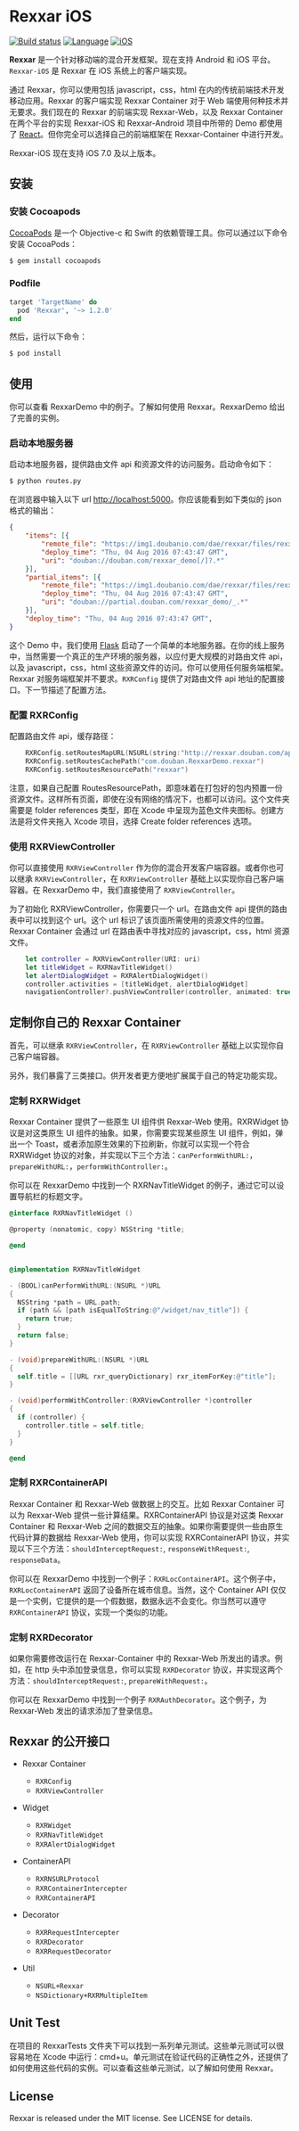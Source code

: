 # Rexxar iOS

[![Build status](http://shields.dapps.douban.com/badge/qa-ci/peteris-rexxar-ios-inHouse)](http://qa-ci.intra.douban.com/job/peteris-rexxar-ios-inHouse)
[![Language](https://img.shields.io/badge/language-ObjC-blue.svg)](https://developer.apple.com/library/mac/documentation/Cocoa/Conceptual/ProgrammingWithObjectiveC/Introduction/Introduction.html)
[![iOS](https://img.shields.io/badge/iOS-7.0-green.svg)]()

**Rexxar** 是一个针对移动端的混合开发框架。现在支持 Android 和 iOS 平台。`Rexxar-iOS` 是 Rexxar 在 iOS 系统上的客户端实现。

通过 Rexxar，你可以使用包括 javascript，css，html 在内的传统前端技术开发移动应用。Rexxar 的客户端实现 Rexxar Container 对于 Web 端使用何种技术并无要求。我们现在的 Rexxar 的前端实现 Rexxar-Web，以及 Rexxar Container 在两个平台的实现 Rexxar-iOS 和 Rexxar-Android 项目中所带的 Demo 都使用了 [React](https://facebook.github.io/react/)。但你完全可以选择自己的前端框架在 Rexxar-Container 中进行开发。

Rexxar-iOS 现在支持 iOS 7.0 及以上版本。


## 安装

### 安装 Cocoapods

[CocoaPods](http://cocoapods.org) 是一个 Objective-c 和 Swift 的依赖管理工具。你可以通过以下命令安装 CocoaPods：

```bash
$ gem install cocoapods
```

### Podfile

```ruby
target 'TargetName' do
  pod 'Rexxar', '~> 1.2.0'
end
```

然后，运行以下命令：

```bash
$ pod install
```

## 使用

你可以查看 RexxarDemo 中的例子。了解如何使用 Rexxar。RexxarDemo 给出了完善的实例。

### 启动本地服务器

启动本地服务器，提供路由文件 api 和资源文件的访问服务。启动命令如下：

```bash
$ python routes.py
``` 

在浏览器中输入以下 url [http://localhost:5000](http://localhost:5000)。你应该能看到如下类似的 json 格式的输出：

```json
{
	"items": [{
		"remote_file": "https://img1.doubanio.com/dae/rexxar/files/rexxar/demo-ffb8a4a9fa.html",
		"deploy_time": "Thu, 04 Aug 2016 07:43:47 GMT",
		"uri": "douban://douban.com/rexxar_demo[/]?.*"
	}],
	"partial_items": [{
		"remote_file": "https://img1.doubanio.com/dae/rexxar/files/rexxar/demo-ffb8a4a9fa.html",
		"deploy_time": "Thu, 04 Aug 2016 07:43:47 GMT",
		"uri": "douban://partial.douban.com/rexxar_demo/_.*"
	}],
	"deploy_time": "Thu, 04 Aug 2016 07:43:47 GMT",
}
``` 

这个 Demo 中，我们使用 [Flask](http://flask.pocoo.org/) 启动了一个简单的本地服务器。在你的线上服务中，当然需要一个真正的生产环境的服务器，以应付更大规模的对路由文件 api，以及 javascript，css，html 这些资源文件的访问。你可以使用任何服务端框架。Rexxar 对服务端框架并不要求。`RXRConfig` 提供了对路由文件 api 地址的配置接口。下一节描述了配置方法。

### 配置 RXRConfig

配置路由文件 api，缓存路径：

```Swift
    RXRConfig.setRoutesMapURL(NSURL(string:"http://rexxar.douban.com/api/routes?edition=pre")!)
    RXRConfig.setRoutesCachePath("com.douban.RexxarDemo.rexxar")
    RXRConfig.setRoutesResourcePath("rexxar")
```

注意，如果自己配置 RoutesResourcePath，即意味着在打包好的包内预置一份资源文件。这样所有页面，即使在没有网络的情况下，也都可以访问。这个文件夹需要是 folder references 类型，即在 Xcode 中呈现为蓝色文件夹图标。创建方法是将文件夹拖入 Xcode 项目，选择 Create folder references 选项。

### 使用 RXRViewController

你可以直接使用 `RXRViewController` 作为你的混合开发客户端容器。或者你也可以继承 `RXRViewController`，在 `RXRViewController` 基础上以实现你自己客户端容器。在 RexxarDemo 中，我们直接使用了 `RXRViewController`。

为了初始化 RXRViewController，你需要只一个 url。在路由文件 api 提供的路由表中可以找到这个 url。这个 url 标识了该页面所需使用的资源文件的位置。Rexxar Container 会通过 url 在路由表中寻找对应的 javascript，css，html 资源文件。

```Swift
	let controller = RXRViewController(URI: uri)
	let titleWidget = RXRNavTitleWidget()
    let alertDialogWidget = RXRAlertDialogWidget()
    controller.activities = [titleWidget, alertDialogWidget]
    navigationController?.pushViewController(controller, animated: true)
```


## 定制你自己的 Rexxar Container

首先，可以继承 `RXRViewController`，在 `RXRViewController` 基础上以实现你自己客户端容器。

另外，我们暴露了三类接口。供开发者更方便地扩展属于自己的特定功能实现。

### 定制 RXRWidget

Rexxar Container 提供了一些原生 UI 组件供 Rexxar-Web 使用。RXRWidget 协议是对这类原生 UI 组件的抽象。如果，你需要实现某些原生 UI 组件，例如，弹出一个 Toast，或者添加原生效果的下拉刷新，你就可以实现一个符合 RXRWidget 协议的对象，并实现以下三个方法：`canPerformWithURL:`，`prepareWithURL:`，`performWithController:`。

你可以在 RexxarDemo 中找到一个 RXRNavTitleWidget 的例子，通过它可以设置导航栏的标题文字。

```Objective-C
@interface RXRNavTitleWidget ()

@property (nonatomic, copy) NSString *title;

@end


@implementation RXRNavTitleWidget

- (BOOL)canPerformWithURL:(NSURL *)URL
{
  NSString *path = URL.path;
  if (path && [path isEqualToString:@"/widget/nav_title"]) {
    return true;
  }
  return false;
}

- (void)prepareWithURL:(NSURL *)URL
{
  self.title = [[URL rxr_queryDictionary] rxr_itemForKey:@"title"];
}

- (void)performWithController:(RXRViewController *)controller
{
  if (controller) {
    controller.title = self.title;
  }
}

@end
```

### 定制 RXRContainerAPI

Rexxar Container 和 Rexxar-Web 做数据上的交互。比如 Rexxar Container 可以为 Rexxar-Web 提供一些计算结果。RXRContainerAPI 协议是对这类 Rexxar Container 和 Rexxar-Web 之间的数据交互的抽象。如果你需要提供一些由原生代码计算的数据给 Rexxar-Web 使用，你可以实现 RXRContainerAPI 协议，并实现以下三个方法：`shouldInterceptRequest:`, `responseWithRequest:`, `responseData`。

你可以在 RexxarDemo 中找到一个例子：`RXRLocContainerAPI`。这个例子中，`RXRLocContainerAPI` 返回了设备所在城市信息。当然，这个 Container API 仅仅是一个实例，它提供的是一个假数据，数据永远不会变化。你当然可以遵守 `RXRContainerAPI` 协议，实现一个类似的功能。

### 定制 RXRDecorator

如果你需要修改运行在 Rexxar-Container 中的 Rexxar-Web 所发出的请求。例如，在 http 头中添加登录信息，你可以实现 `RXRDecorator` 协议，并实现这两个方法：`shouldInterceptRequest:`, `prepareWithRequest:`。

你可以在 RexxarDemo 中找到一个例子 `RXRAuthDecorator`。这个例子，为 Rexxar-Web 发出的请求添加了登录信息。


## Rexxar 的公开接口

* Rexxar Container
  - `RXRConfig`
  - `RXRViewController`

* Widget
  - `RXRWidget`
  - `RXRNavTitleWidget`
  - `RXRAlertDialogWidget`

* ContainerAPI
  - `RXRNSURLProtocol`
  - `RXRContainerIntercepter`
  - `RXRContainerAPI`

* Decorator
  - `RXRRequestIntercepter`
  - `RXRDecorator`
  - `RXRRequestDecorator`

* Util
  - `NSURL+Rexxar`
  - `NSDictionary+RXRMultipleItem`


## Unit Test

在项目的 RexxarTests 文件夹下可以找到一系列单元测试。这些单元测试可以很容易地在 Xcode 中运行：cmd+u。单元测试在验证代码的正确性之外，还提供了如何使用这些代码的实例。可以查看这些单元测试，以了解如何使用 Rexxar。


## License

Rexxar is released under the MIT license. See LICENSE for details.
